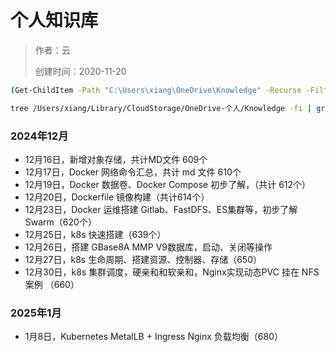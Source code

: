 # 个人知识库

> 作者：云
>
> 创建时间：2020-11-20



```sh
(Get-ChildItem -Path "C:\Users\xiang\OneDrive\Knowledge" -Recurse -Filter "*.md" -File).Count

tree /Users/xiang/Library/CloudStorage/OneDrive-个人/Knowledge -fi | grep ".md$" | wc -l
```

### 2024年12月

+ 12月16日，新增对象存储，共计MD文件 609个
+ 12月17日，Docker 网络命令汇总，共计 md 文件 610个
+ 12月19日，Docker 数据卷、Docker Compose 初步了解，（共计 612个）
+ 12月20日，Dockerfile 镜像构建（共计614个）
+ 12月23日，Docker 运维搭建 Gitlab、FastDFS、ES集群等，初步了解 Swarm（620个）
+ 12月25日，k8s 快速搭建（639个）
+ 12月26日，搭建 GBase8A MMP V9数据库，启动、关闭等操作
+ 12月27日，k8s 生命周期、搭建资源、控制器、存储（650）
+ 12月30日，k8s 集群调度，硬亲和和软亲和，Nginx实现动态PVC 挂在 NFS案例 （660）

### 2025年1月

+ 1月8日，Kubernetes MetalLB + Ingress Nginx 负载均衡（680）

